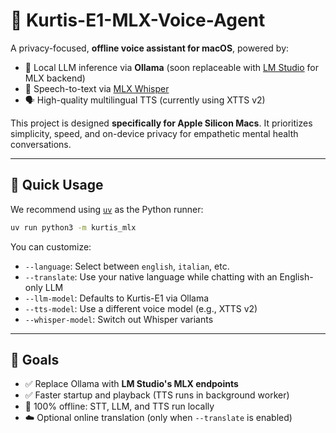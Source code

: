 # 🧠 Kurtis-E1-MLX-Voice-Agent

A privacy-focused, **offline voice assistant for macOS**, powered by:

- 🧠 Local LLM inference via **Ollama** (soon replaceable with [LM Studio](https://lmstudio.ai) for MLX backend)
- 🎤 Speech-to-text via [MLX Whisper](https://github.com/ml-explore/mlx-examples/tree/main/whisper)
- 🗣️ High-quality multilingual TTS (currently using XTTS v2)

This project is designed **specifically for Apple Silicon Macs**.
It prioritizes simplicity, speed, and on-device privacy for empathetic mental health conversations.

---

## 🚀 Quick Usage

We recommend using [`uv`](https://github.com/astral-sh/uv) as the Python runner:

```bash
uv run python3 -m kurtis_mlx
```

You can customize:

- `--language`: Select between `english`, `italian`, etc.
- `--translate`: Use your native language while chatting with an English-only LLM
- `--llm-model`: Defaults to Kurtis-E1 via Ollama
- `--tts-model`: Use a different voice model (e.g., XTTS v2)
- `--whisper-model`: Switch out Whisper variants

---

## 🔄 Goals

- ✅ Replace Ollama with **LM Studio's MLX endpoints**
- ✅ Faster startup and playback (TTS runs in background worker)
- 🔐 100% offline: STT, LLM, and TTS run locally
- ☁️ Optional online translation (only when `--translate` is enabled)

